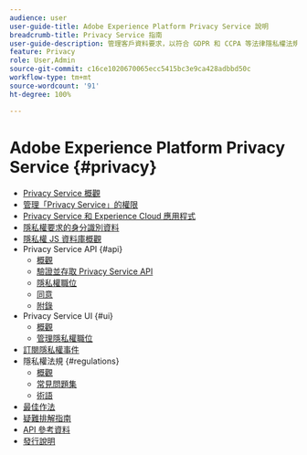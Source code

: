 ```yaml
---
audience: user
user-guide-title: Adobe Experience Platform Privacy Service 說明
breadcrumb-title: Privacy Service 指南
user-guide-description: 管理客戶資料要求，以符合 GDPR 和 CCPA 等法律隱私權法規。
feature: Privacy
role: User,Admin
source-git-commit: c16ce1020670065ecc5415bc3e9ca428adbbd50c
workflow-type: tm+mt
source-wordcount: '91'
ht-degree: 100%

---
```



# Adobe Experience Platform Privacy Service {#privacy}

* [Privacy Service 概觀](./home.md)
* [管理「Privacy Service」的權限](./permissions.md)
* [Privacy Service 和 Experience Cloud 應用程式](./experience-cloud-apps.md)
* [隱私權要求的身分識別資料](./identity-data.md)
* [隱私權 JS 資料庫概觀](./js-library.md)
* Privacy Service API {#api}
   * [概觀](./api/overview.md)
   * [驗證並存取 Privacy Service API](./api/getting-started.md)
   * [隱私權職位](./api/privacy-jobs.md)
   * [同意](./api/consent.md)
   * [附錄](./api/appendix.md)
* Privacy Service UI {#ui}
   * [概觀](./ui/overview.md)
   * [管理隱私權職位](./ui/user-guide.md)
* [訂閱隱私權事件](./privacy-events.md)
* 隱私權法規 {#regulations}
   * [概觀](./regulations/overview.md)
   * [常見問題集](./regulations/faq.md)
   * [術語](./regulations/terminology.md)
* [最佳作法](./best-practices.md)
* [疑難排解指南](./troubleshooting-guide.md)
* [API 參考資料](https://www.adobe.io/experience-platform-apis/references/privacy-service/)
* [發行說明](./release-notes.md)
